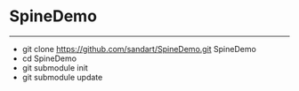 # SpineDemo

----------------------------------


- git clone https://github.com/sandart/SpineDemo.git SpineDemo
- cd SpineDemo
- git submodule init
- git submodule update
